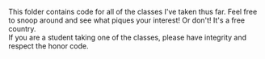 This folder contains code for all of the classes I've taken thus far. Feel free to snoop around and see what piques your interest! Or don't! It's a free country.  
If you are a student taking one of the classes, please have integrity and respect the honor code.
